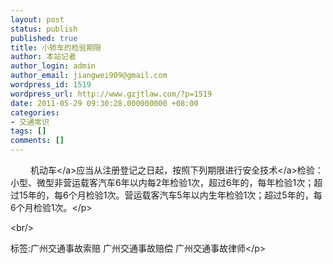 ```yaml
---
layout: post
status: publish
published: true
title: 小轿车的检验期限
author: 本站记者
author_login: admin
author_email: jiangwei909@gmail.com
wordpress_id: 1519
wordpress_url: http://www.gzjtlaw.com/?p=1519
date: 2011-05-29 09:30:28.000000000 +08:00
categories:
- 交通常识
tags: []
comments: []
---
```

<p><p>　　 <a>机动车<&#47;a>应当从注册登记之日起，按照下列期限进行<a>安全技术<&#47;a>检验：小型、微型非营运载客汽车6年以内每2年检验1次，超过6年的，每年检验1次；超过15年的，每6个月检验1次。营运载客汽车5年以内生年检验1次；超过5年的，每6个月检验1次。<&#47;p><br&#47;><p>标签:广州交通事故索赔 广州交通事故赔偿 广州交通事故律师<&#47;p>
